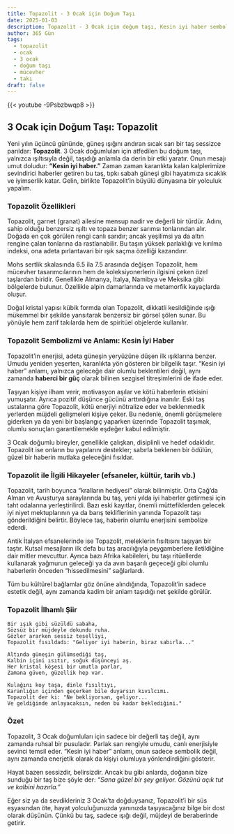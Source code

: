 ```yaml
---
title: Topazolit - 3 Ocak için Doğum Taşı
date: 2025-01-03
description: Topazolit - 3 Ocak için doğum taşı, Kesin iyi haber sembolü. Bu özel taşın derin anlamını öğrenin.
author: 365 Gün
tags:
  - topazolit
  - ocak
  - 3 ocak
  - doğum taşı
  - mücevher
  - takı
draft: false
---
```


{{< youtube -9Psbzbwqp8 >}}


## 3 Ocak için Doğum Taşı: Topazolit

Yeni yılın üçüncü gününde, güneş ışığını andıran sıcak sarı bir taş sessizce parıldar: **Topazolit**. 3 Ocak doğumluları için atfedilen bu doğum taşı, yalnızca ışıltısıyla değil, taşıdığı anlamla da derin bir etki yaratır. Onun mesajı umut doludur: **“Kesin iyi haber.”** Zaman zaman karanlıkta kalan kalplerimize sevindirici haberler getiren bu taş, tıpkı sabah güneşi gibi hayatımıza sıcaklık ve iyimserlik katar. Gelin, birlikte Topazolit’in büyülü dünyasına bir yolculuk yapalım.

### Topazolit Özellikleri

Topazolit, garnet (granat) ailesine mensup nadir ve değerli bir türdür. Adını, sahip olduğu benzersiz ışıltı ve topaza benzer sarımsı tonlarından alır. Doğada en çok görülen rengi canlı sarıdır; ancak yeşilimsi ya da altın rengine çalan tonlarına da rastlanabilir. Bu taşın yüksek parlaklığı ve kırılma indeksi, ona adeta pırlantavari bir ışık saçma özelliği kazandırır.

Mohs sertlik skalasında 6.5 ila 7.5 arasında değişen Topazolit, hem mücevher tasarımcılarının hem de koleksiyonerlerin ilgisini çeken özel taşlardan biridir. Genellikle Almanya, İtalya, Namibya ve Meksika gibi bölgelerde bulunur. Özellikle alpin damarlarında ve metamorfik kayaçlarda oluşur.

Doğal kristal yapısı kübik formda olan Topazolit, dikkatli kesildiğinde ışığı mükemmel bir şekilde yansıtarak benzersiz bir görsel şölen sunar. Bu yönüyle hem zarif takılarda hem de spiritüel objelerde kullanılır.

### Topazolit Sembolizmi ve Anlamı: Kesin İyi Haber

Topazolit’in enerjisi, adeta güneşin yeryüzüne düşen ilk ışıklarına benzer. Umudu yeniden yeşerten, karanlıkta yön gösteren bir bilgelik taşır. “Kesin iyi haber” anlamı, yalnızca geleceğe dair olumlu beklentileri değil, aynı zamanda **haberci bir güç** olarak bilinen sezgisel titreşimlerini de ifade eder.

Taşıyan kişiye ilham verir, motivasyon aşılar ve kötü haberlerin etkisini yumuşatır. Ayrıca pozitif düşünce gücünü arttırdığına inanılır. Eski taş ustalarına göre Topazolit, kötü enerjiyi nötralize eder ve beklenmedik yerlerden müjdeli gelişmeleri kişiye çeker. Bu nedenle, önemli görüşmelere giderken ya da yeni bir başlangıç yaparken üzerinde Topazolit taşımak, olumlu sonuçları garantilemekle eşdeğer kabul edilmiştir.

3 Ocak doğumlu bireyler, genellikle çalışkan, disiplinli ve hedef odaklıdır. Topazolit ise onların bu yapılarını destekler; sabırla beklenen bir ödülün, güzel bir haberin mutlaka geleceğini fısıldar.

### Topazolit ile İlgili Hikayeler (efsaneler, kültür, tarih vb.)

Topazolit, tarih boyunca “kralların hediyesi” olarak bilinmiştir. Orta Çağ’da Alman ve Avusturya saraylarında bu taş, yeni yılda iyi haberler getirmesi için taht odalarına yerleştirilirdi. Bazı eski kayıtlar, önemli müttefiklerden gelecek iyi niyet mektuplarının ya da barış tekliflerinin yanında Topazolit taşı gönderildiğini belirtir. Böylece taş, haberin olumlu enerjisini sembolize ederdi.

Antik İtalyan efsanelerinde ise Topazolit, meleklerin fısıltısını taşıyan bir taştır. Kutsal mesajların ilk defa bu taş aracılığıyla peygamberlere iletildiğine dair mitler mevcuttur. Ayrıca bazı Afrika kabileleri, bu taşı ritüellerde kullanarak yağmurun geleceği ya da avın başarılı geçeceği gibi olumlu haberlerin önceden “hissedilmesini” sağlarlardı.

Tüm bu kültürel bağlamlar göz önüne alındığında, Topazolit’in sadece estetik değil, aynı zamanda kadim bir anlam taşıdığı net şekilde görülür.

### Topazolit İlhamlı Şiir

```
Bir ışık gibi süzüldü sabaha,  
Sözsüz bir müjdeyle dokundu ruha.  
Gözler ararken sessiz teselliyi,  
Topazolit fısıldadı: "Geliyor iyi haberin, biraz sabırla..."

Altında güneşin gülümsediği taş,  
Kalbin içini ısıtır, soğuk düşünceyi aş.  
Her kristal köşesi bir umutla parlar,  
Zamana güven, güzellik hep var.

Kulağını koy taşa, dinle fısıltıyı,  
Karanlığın içinden geçerken bile duyarsın kıvılcımı.  
Topazolit der ki: "Ne bekliyorsan, geliyor...  
Ve geldiğinde anlayacaksın, neden bu kadar beklediğini."
```

### Özet

Topazolit, 3 Ocak doğumluları için sadece bir değerli taş değil, aynı zamanda ruhsal bir pusuladır. Parlak sarı rengiyle umudu, canlı enerjisiyle sevinci temsil eder. “Kesin iyi haber” anlamı, onun sadece sembolik değil, aynı zamanda enerjetik olarak da kişiyi olumluya yönlendirdiğini gösterir.

Hayat bazen sessizdir, belirsizdir. Ancak bu gibi anlarda, doğanın bize sunduğu bir taş bize şöyle der: _“Sana güzel bir şey geliyor. Gözünü açık tut ve kalbini hazırla.”_

Eğer siz ya da sevdikleriniz 3 Ocak’ta doğduysanız, Topazolit’i bir süs eşyasından öte, hayat yolculuğunuzda yanınızda taşıyacağınız bilge bir dost olarak düşünün. Çünkü bu taş, sadece ışığı değil, müjdeyi de beraberinde getirir.